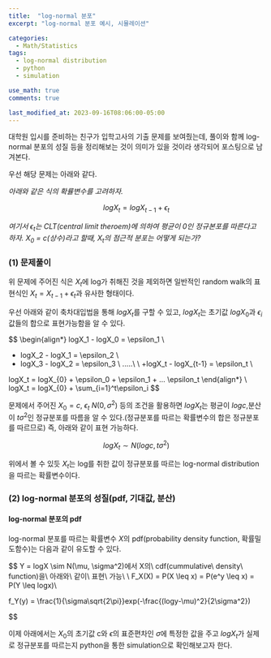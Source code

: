 ```yaml
---
title:  "log-normal 분포"
excerpt: "log-normal 분포 예시, 시뮬레이션"

categories:
  - Math/Statistics
tags:
  - log-normal distribution
  - python
  - simulation

use_math: true
comments: true

last_modified_at: 2023-09-16T08:06:00-05:00
---
```


대학원 입시를 준비하는 친구가 입학고사의 기출 문제를 보여줬는데, 풀이와 함께 log-normal 분포의 성질 등을 정리해보는 것이 의미가 있을 것이라 생각되어 포스팅으로 남겨본다.

우선 해당 문제는 아래와 같다. 

_아래와 같은 식의 확률변수를 고려하자._

$$
logX_{t} = logX_{t-1} + \epsilon_{t}
$$

_여기서 $\epsilon_{t}$는 CLT(central limit theroem)에 의하여 평균이 0인 정규본포를 따른다고 하자. $X_0$ = c(상수)라고 할때, $X_{t}$의 점근적 분포는 어떻게 되는가?_

### (1) 문제풀이

위 문제에 주어진 식은 $X_{t}$에 log가 취해진 것을 제외하면 일반적인 random walk의 표현식인 $X_{t} = X_{t-1} + \epsilon_{t}$과 유사한 형태이다. 

우선 아래와 같이 축차대입법을 통해 $logX_{t}$를 구할 수 있고, $logX_t$는 초기값 $logX_{0}$과 $\epsilon_i$값들의 합으로 표현가능함을 알 수 있다.

$$
\begin{align*} logX_1 - logX_0 = \epsilon_1 \\
+ logX_2 - logX_1 = \epsilon_2 \\
+ logX_3 - logX_2 = \epsilon_3 \\
.....\\ 
\\
+logX_t - logX_{t-1} = \epsilon_t \\

logX_t = logX_{0} + \epsilon_0 + \epsilon_1 + ... \epsilon_t \end{align*} \\
logX_t = logX_{0} + \sum_{i=1}^t\epsilon_i 
$$

문제에서 주어진 $X_{0} = c$, $\epsilon_t ~ N(0, \sigma^2)$ 등의 조건을 활용하면 $logX_t$는 평균이 $logc$,분산이 $t\sigma^2$인 정규분포를 따름을 알 수 있다.(정규분포를 따르는 확률변수의 합은 정규분포를 따르므로)
즉, 아래와 같이 표현 가능하다.

$$
logX_t \sim N(logc, t\sigma^2)
$$

위에서 볼 수 있듯 $X_t$는 log를 취한 값이 정규분포를 따르는 log-normal distribution을 따르는 확률변수이다. 

### (2) log-normal 분포의 성질(pdf, 기대값, 분산)

#### log-normal 분포의 pdf

log-normal 분포를 따르는 확률변수 $X$의 pdf(probability density function, 확률밀도함수)는 다음과 같이 유도할 수 있다. 

$$ Y = logX \sim N(\mu, \sigma^2)에서 X의\ cdf(cummulative\ density\ function)을\ 아래와\ 같이\ 표현\ 가능\\
\\
F_X(X) = P(X \leq x) = P(e^y \leq x) = P(Y \leq logx)\\

f_Y(y) = \frac{1}{\sigma\sqrt{2\pi}}exp(-\frac{(logy-\mu)^2}{2\sigma^2})


$$




이제 아래에서는 $X_0$의 초기값 c와 $\epsilon$의 표준편차인 $\sigma$에 특정한 값을 주고 $logX_t$가 실제로 정규분포를 따르는지 python을 통한 simulation으로 확인해보고자 한다. 